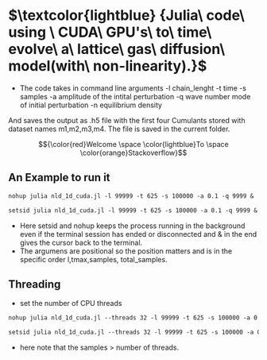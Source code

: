 # $\textcolor{lightblue} {Julia\ code\ using \ CUDA\ GPU's\ to\ time\ evolve\ a\ lattice\  gas\ diffusion\ model(with\ non-linearity).}$

- The code takes in command line arguments
  -l chain_lenght
  -t time
  -s samples
  -a amplitude of the intital perturbation
  -q wave number mode of initial perturbation
  -n equilibrium density
  
And saves the output as .h5 file with the first four Cumulants stored with dataset names m1,m2,m3,m4. The file is saved in the current folder.

$${\color{red}Welcome \space \color{lightblue}To \space \color{orange}Stackoverflow}$$

## An Example to run it 

```diff
nohup julia nld_1d_cuda.jl -l 99999 -t 625 -s 100000 -a 0.1 -q 9999 &
```
```diff
setsid julia nld_1d_cuda.jl -l 99999 -t 625 -s 100000 -a 0.1 -q 9999 &
```

- Here setsid and nohup keeps the process running in the background even if the terminal session has ended or disconnected and & in the end gives the cursor back to the terminal.
- The argumens are positional so the position matters and is in the specific order l,tmax,samples, total_samples.

## Threading
- set the number of CPU threads
```diff
nohup julia nld_1d_cuda.jl --threads 32 -l 99999 -t 625 -s 100000 -a 0.1 -q 9999 &
```
```diff
setsid julia nld_1d_cuda.jl --threads 32 -l 99999 -t 625 -s 100000 -a 0.1 -q 9999 -n 0.5 &
```
- here note that the samples > number of threads.
